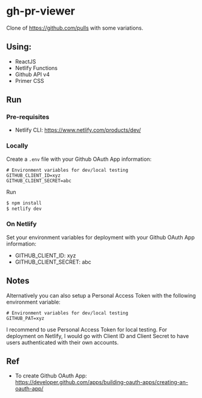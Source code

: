 # gh-pr-viewer

Clone of https://github.com/pulls with some variations.

## Using:

- ReactJS
- Netlify Functions
- Github API v4
- Primer CSS

## Run

### Pre-requisites

- Netlify CLI: https://www.netlify.com/products/dev/

### Locally

Create a `.env` file with your Github OAuth App information:

```
# Environment variables for dev/local testing
GITHUB_CLIENT_ID=xyz
GITHUB_CLIENT_SECRET=abc
```

Run

```bash
$ npm install
$ netlify dev
```

### On Netlify

Set your environment variables for deployment with your Github OAuth App information:

- GITHUB_CLIENT_ID: xyz
- GITHUB_CLIENT_SECRET: abc

## Notes

Alternatively you can also setup a Personal Access Token with the following environment variable:

```
# Environment variables for dev/local testing
GITHUB_PAT=xyz
```

I recommend to use Personal Access Token for local testing. For deployment on Netlify, I would go with Client ID and Client Secret to have users authenticated with their own accounts.

## Ref

- To create Github OAuth App: https://developer.github.com/apps/building-oauth-apps/creating-an-oauth-app/
